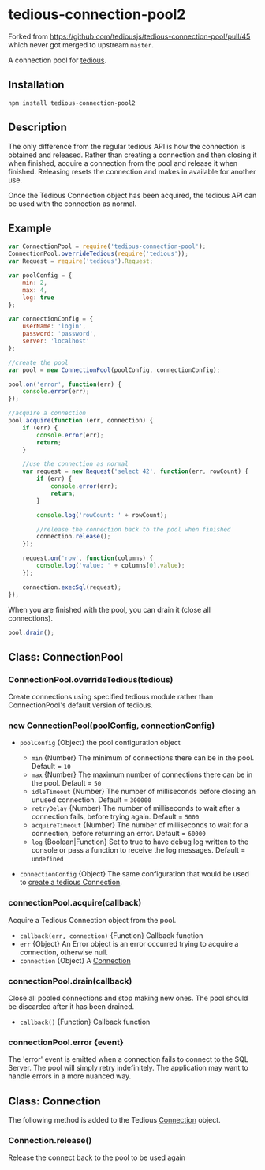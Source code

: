 # tedious-connection-pool2

Forked from https://github.com/tediousjs/tedious-connection-pool/pull/45 which never got merged to upstream `master`.


A connection pool for [tedious](http://github.com/tediousjs/tedious).

## Installation

    npm install tedious-connection-pool2
    
## Description
The only difference from the regular tedious API is how the connection is obtained and released. Rather than creating a connection and then closing it when finished, acquire a connection from the pool and release it when finished. Releasing resets the connection and makes in available for another use.

Once the Tedious Connection object has been acquired, the tedious API can be used with the connection as normal.

## Example

```javascript
var ConnectionPool = require('tedious-connection-pool');
ConnectionPool.overrideTedious(require('tedious'));
var Request = require('tedious').Request;

var poolConfig = {
    min: 2,
    max: 4,
    log: true
};

var connectionConfig = {
    userName: 'login',
    password: 'password',
    server: 'localhost'
};

//create the pool
var pool = new ConnectionPool(poolConfig, connectionConfig);

pool.on('error', function(err) {
    console.error(err);
});

//acquire a connection
pool.acquire(function (err, connection) {
    if (err) {
        console.error(err);
        return;
    }

    //use the connection as normal
    var request = new Request('select 42', function(err, rowCount) {
        if (err) {
            console.error(err);
            return;
        }

        console.log('rowCount: ' + rowCount);

        //release the connection back to the pool when finished
        connection.release();
    });

    request.on('row', function(columns) {
        console.log('value: ' + columns[0].value);
    });

    connection.execSql(request);
});
```

When you are finished with the pool, you can drain it (close all connections).
```javascript
pool.drain();
```


## Class: ConnectionPool

### ConnectionPool.overrideTedious(tedious)
Create connections using specified tedious module rather than ConnectionPool's default version of tedious.

### new ConnectionPool(poolConfig, connectionConfig)

* `poolConfig` {Object} the pool configuration object
  * `min` {Number} The minimum of connections there can be in the pool. Default = `10`
  * `max` {Number} The maximum number of connections there can be in the pool. Default = `50`
  * `idleTimeout` {Number} The number of milliseconds before closing an unused connection. Default = `300000`
  * `retryDelay` {Number} The number of milliseconds to wait after a connection fails, before trying again. Default = `5000`
  * `acquireTimeout` {Number} The number of milliseconds to wait for a connection, before returning an error. Default = `60000`
  * `log` {Boolean|Function} Set to true to have debug log written to the console or pass a function to receive the log messages. Default = `undefined`
  
* `connectionConfig` {Object} The same configuration that would be used to [create a
  tedious Connection](https://tediousjs.github.io/tedious/api-connection.html#function_newConnection).

### connectionPool.acquire(callback)
Acquire a Tedious Connection object from the pool.

 * `callback(err, connection)` {Function} Callback function
  * `err` {Object} An Error object is an error occurred trying to acquire a connection, otherwise null.
  * `connection` {Object} A [Connection](https://tediousjs.github.io/tedious/api-connection.html)

### connectionPool.drain(callback)
Close all pooled connections and stop making new ones. The pool should be discarded after it has been drained.
 * `callback()` {Function} Callback function

### connectionPool.error {event}
The 'error' event is emitted when a connection fails to connect to the SQL Server. The pool will simply retry indefinitely. The application may want to handle errors in a more nuanced way.

## Class: Connection
The following method is added to the Tedious [Connection](https://tediousjs.github.io/tedious/api-connection.html) object.

### Connection.release()
Release the connect back to the pool to be used again

